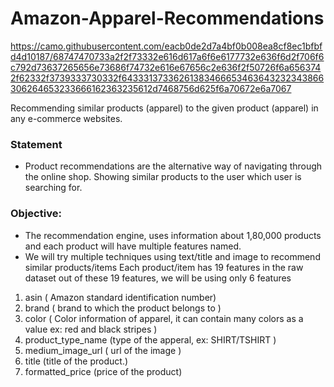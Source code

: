 # Amazon-Apparel-Recommendations

https://camo.githubusercontent.com/eacb0de2d7a4bf0b008ea8cf8ec1bfbfd4d10187/68747470733a2f2f73332e616d617a6f6e6177732e636f6d2f706f6c792d73637265656e73686f74732e616e67656c2e636f2f50726f6a6563742f62332f3739333730332f64333137336261383466653463643232343866306264653233666162363235612d7468756d625f6a70672e6a7067

Recommending similar products (apparel) to the given product (apparel) in any e-commerce websites.

### Statement
 * Product recommendations are the alternative way of navigating through the online shop. Showing similar products to the user which user is searching for.
### Objective:
 * The recommendation engine, uses information about 1,80,000 products and each product will have multiple features named.
 * We will try multiple techniques using text/title and image to recommend similar products/items
Each product/item has 19 features in the raw dataset out of these 19 features, we will be using only 6 features

1. asin ( Amazon standard identification number)
2. brand ( brand to which the product belongs to )
3. color ( Color information of apparel, it can contain many colors as a value ex: red and black stripes )
4. product_type_name (type of the apperal, ex: SHIRT/TSHIRT )
5. medium_image_url ( url of the image )
6. title (title of the product.)
7. formatted_price (price of the product)
